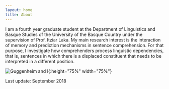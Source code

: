 ```yaml
---
layout: home
title: About
---
```



I am a fourth year graduate student at the Department of Linguistics and Basque Studies of the University of the Basque Country under the supervision of Prof. Itziar Laka. My main research interest is the interaction of memory and prediction mechanisms in sentence comprehension. For that purpose, I investigate how comprehenders process linguistic dependencies, that is, sentences in which there is a displaced constituent that needs to be interpreted in a different position.

![Guggenheim and I](http://www.ehu.eus/HEB/wp-content/uploads/2015/11/Foto-grande.jpg#right){:height="75%" width="75%"}

Last update: September 2018
